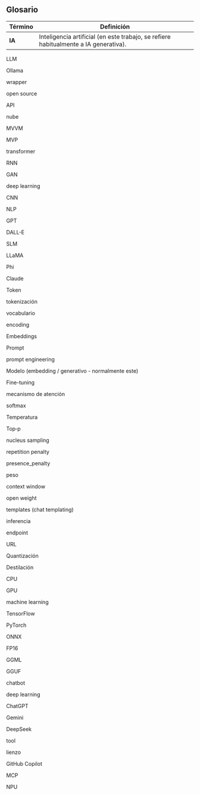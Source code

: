 ## Glosario

| **Término** | **Definición** |
| --- | --- |
| **IA** | Inteligencia artificial (en este trabajo, se refiere habitualmente a IA generativa). |

LLM

Ollama

wrapper

open source

API

nube

MVVM

MVP

transformer

RNN

GAN

deep learning

CNN

NLP

GPT

DALL-E

SLM

LLaMA

Phi

Claude

Token

tokenización

vocabulario

encoding

Embeddings

Prompt

prompt engineering

Modelo (embedding / generativo - normalmente este)

Fine-tuning

mecanismo de atención

softmax

Temperatura

Top‑p

nucleus sampling

repetition penalty

presence_penalty

peso

context window

open weight

templates (chat templating)

inferencia

endpoint

URL

Quantización

Destilación

CPU

GPU

machine learning

TensorFlow

PyTorch

ONNX

FP16

GGML

GGUF

chatbot

deep learning

ChatGPT

Gemini

DeepSeek

tool

lienzo

GitHub Copilot

MCP

NPU